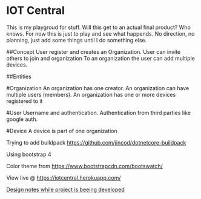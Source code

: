 # IOT Central

This is my playgroud for stuff.
Will this get to an actual final product? Who knows. For now this is just to play and see what happends.
No direction, no planning, just add some things until I do something else.

##Concept
User register and creates an Organization.
User can invite others to join and organization
To an organization the user can add multiple devices.

##Entities

#Organization
An organization has one creator. 
An organization can have multiple users (members).
An organization has one or more devices registered to it

#User
Username and authentication. Authentication from third parties like google auth.

#Device
A device is part of one organization



Trying to add buildpack
https://github.com/jincod/dotnetcore-buildpack

Using bootstrap 4

Color theme from
https://www.bootstrapcdn.com/bootswatch/

View live @
https://iotcentral.herokuapp.com/


[Design notes while project is beeing developed](docs/DESIGN.md)
